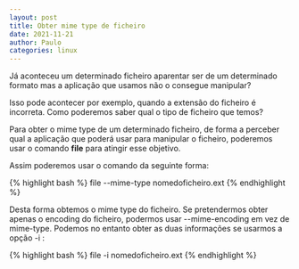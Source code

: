 ```yaml
---
layout: post
title: Obter mime type de ficheiro
date: 2021-11-21
author: Paulo
categories: linux
---
```


Já aconteceu um determinado ficheiro aparentar ser de um determinado formato mas a aplicação que usamos não o consegue manipular?

Isso pode acontecer por exemplo, quando a extensão do ficheiro é incorreta. Como poderemos saber qual o tipo de ficheiro que temos?

Para obter o mime type de um determinado ficheiro, de forma a perceber qual a aplicação que poderá usar para manipular o ficheiro, poderemos usar o comando **file** para atingir esse objetivo.

Assim poderemos usar o comando da seguinte forma:

{% highlight bash %}
file --mime-type nomedoficheiro.ext
{% endhighlight %}


Desta forma obtemos o mime type do ficheiro. Se pretendermos obter apenas o encoding do ficheiro, podermos usar --mime-encoding em vez de mime-type.
Podemos no entanto obter as duas informações se usarmos a opção -i :

{% highlight bash %}
file -i nomedoficheiro.ext
{% endhighlight %}
